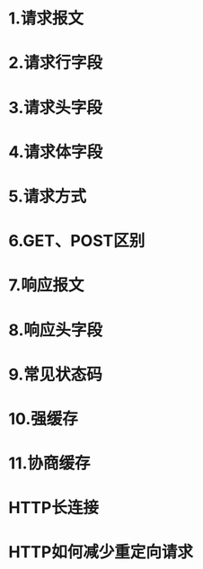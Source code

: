 # 1.请求报文

# 2.请求行字段

# 3.请求头字段

# 4.请求体字段

# 5.请求方式

# 6.GET、POST区别

# 7.响应报文

# 8.响应头字段

# 9.常见状态码

# 10.强缓存

# 11.协商缓存

# HTTP长连接

# HTTP如何减少重定向请求

